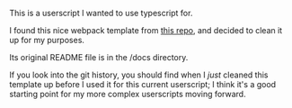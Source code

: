 This is a userscript I wanted to use typescript for.

I found this nice webpack template from [this repo](https://github.com/Trim21/webpack-userscript-template?tab=WTFPL-1-ov-file), and decided to clean it up for my purposes.

Its original README file is in the /docs directory.

If you look into the git history, you should find when I *just* cleaned this template up before I used it for this current userscript; I think it's a good starting point for my more complex userscripts moving forward.